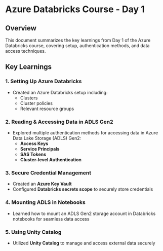 # Azure Databricks Course - Day 1

## Overview
This document summarizes the key learnings from Day 1 of the Azure Databricks course, covering setup, authentication methods, and data access techniques.

## Key Learnings

### 1. Setting Up Azure Databricks
- Created an Azure Databricks setup including:
  - Clusters
  - Cluster policies
  - Relevant resource groups

### 2. Reading & Accessing Data in ADLS Gen2
- Explored multiple authentication methods for accessing data in Azure Data Lake Storage (ADLS) Gen2:
  - **Access Keys**
  - **Service Principals**
  - **SAS Tokens**
  - **Cluster-level Authentication**

### 3. Secure Credential Management
- Created an **Azure Key Vault**
- Configured **Databricks secrets scope** to securely store credentials

### 4. Mounting ADLS in Notebooks
- Learned how to mount an ADLS Gen2 storage account in Databricks notebooks for seamless data access

### 5. Using Unity Catalog
- Utilized **Unity Catalog** to manage and access external data securely

